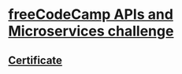 
# [freeCodeCamp APIs and Microservices challenge](https://www.freecodecamp.org/learn/apis-and-microservices/#apis-and-microservices-projects)
## [Certificate](https://www.freecodecamp.org/certification/eserdk/apis-and-microservices)
